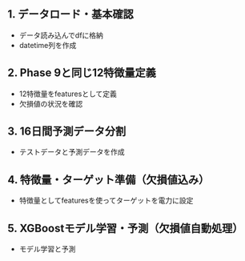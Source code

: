## 1. データロード・基本確認
- データ読み込んでdfに格納
- datetime列を作成

## 2. Phase 9と同じ12特徴量定義
- 12特徴量をfeaturesとして定義
- 欠損値の状況を確認

## 3. 16日間予測データ分割
- テストデータと予測データを作成

## 4. 特徴量・ターゲット準備（欠損値込み）
- 特徴量としてfeaturesを使ってターゲットを電力に設定

##  5. XGBoostモデル学習・予測（欠損値自動処理）
- モデル学習と予測

